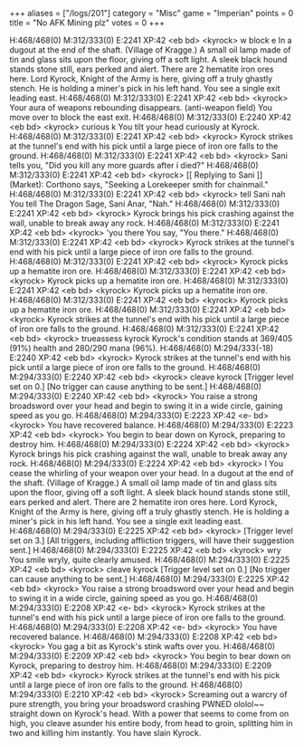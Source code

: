+++
aliases = ["/logs/201"]
category = "Misc"
game = "Imperian"
points = 0
title = "No AFK Mining plz"
votes = 0
+++

H:468/468(0) M:312/333(0) E:2241 XP:42 &lt;eb bd&gt; &lt;kyrock&gt; w
block e
In a dugout at the end of the shaft. (Village of Kragge.)
A small oil lamp made of tin and glass sits upon the floor, giving off a soft 
light. A sleek black hound stands stone still, ears perked and alert. There are
2 hematite iron ores here. Lord Kyrock, Knight of the Army is here, giving off 
a truly ghastly stench. He is holding a miner's pick in his left hand.
You see a single exit leading east.
H:468/468(0) M:312/333(0) E:2241 XP:42 &lt;eb bd&gt; &lt;kyrock&gt; 
Your aura of weapons rebounding disappears. (anti-weapon field)
You move over to block the east exit.
H:468/468(0) M:312/333(0) E:2240 XP:42 &lt;eb bd&gt; &lt;kyrock&gt; curious k
You tilt your head curiously at Kyrock.
H:468/468(0) M:312/333(0) E:2241 XP:42 &lt;eb bd&gt; &lt;kyrock&gt; 
Kyrock strikes at the tunnel's end with his pick until a large piece of iron 
ore falls to the ground.
H:468/468(0) M:312/333(0) E:2241 XP:42 &lt;eb bd&gt; &lt;kyrock&gt; 
Sani tells you, "Did you kill any more guards after i died?"
H:468/468(0) M:312/333(0) E:2241 XP:42 &lt;eb bd&gt; &lt;kyrock&gt; [[ Replying to Sani ]]
(Market): Corthono says, "Seeking a Lorekeeper smith for chainmail."
H:468/468(0) M:312/333(0) E:2241 XP:42 &lt;eb bd&gt; &lt;kyrock&gt; tell Sani nah
You tell The Dragon Sage, Sani Anar, "Nah."
H:468/468(0) M:312/333(0) E:2241 XP:42 &lt;eb bd&gt; &lt;kyrock&gt; 
Kyrock brings his pick crashing against the wall, unable to break away any 
rock.
H:468/468(0) M:312/333(0) E:2241 XP:42 &lt;eb bd&gt; &lt;kyrock&gt; 'you there
You say, "You there."
H:468/468(0) M:312/333(0) E:2241 XP:42 &lt;eb bd&gt; &lt;kyrock&gt; 
Kyrock strikes at the tunnel's end with his pick until a large piece of iron 
ore falls to the ground.
H:468/468(0) M:312/333(0) E:2241 XP:42 &lt;eb bd&gt; &lt;kyrock&gt; 
Kyrock picks up a hematite iron ore.
H:468/468(0) M:312/333(0) E:2241 XP:42 &lt;eb bd&gt; &lt;kyrock&gt; 
Kyrock picks up a hematite iron ore.
H:468/468(0) M:312/333(0) E:2241 XP:42 &lt;eb bd&gt; &lt;kyrock&gt; 
Kyrock picks up a hematite iron ore.
H:468/468(0) M:312/333(0) E:2241 XP:42 &lt;eb bd&gt; &lt;kyrock&gt; 
Kyrock picks up a hematite iron ore.
H:468/468(0) M:312/333(0) E:2241 XP:42 &lt;eb bd&gt; &lt;kyrock&gt; 
Kyrock strikes at the tunnel's end with his pick until a large piece of iron 
ore falls to the ground.
H:468/468(0) M:312/333(0) E:2241 XP:42 &lt;eb bd&gt; &lt;kyrock&gt; trueassess kyrock
Kyrock's condition stands at 369/405 (91%) health and 280/290 mana (96%).
H:468/468(0) M:294/333(-18) E:2240 XP:42 &lt;eb bd&gt; &lt;kyrock&gt; 
Kyrock strikes at the tunnel's end with his pick until a large piece of iron 
ore falls to the ground.
H:468/468(0) M:294/333(0) E:2240 XP:42 &lt;eb bd&gt; &lt;kyrock&gt; cleave kyrock
[Trigger level set on 0.]
[No trigger can cause anything to be sent.]
H:468/468(0) M:294/333(0) E:2240 XP:42 &lt;eb bd&gt; &lt;kyrock&gt; 
You raise a strong broadsword over your head and begin to swing it in a wide 
circle, gaining speed as you go.
H:468/468(0) M:294/333(0) E:2223 XP:42 &lt;e- bd&gt; &lt;kyrock&gt; 
You have recovered balance.
H:468/468(0) M:294/333(0) E:2223 XP:42 &lt;eb bd&gt; &lt;kyrock&gt; 
You begin to bear down on Kyrock, preparing to destroy him.
H:468/468(0) M:294/333(0) E:2224 XP:42 &lt;eb bd&gt; &lt;kyrock&gt; 
Kyrock brings his pick crashing against the wall, unable to break away any 
rock.
H:468/468(0) M:294/333(0) E:2224 XP:42 &lt;eb bd&gt; &lt;kyrock&gt; l
You cease the whirling of your weapon over your head.
In a dugout at the end of the shaft. (Village of Kragge.)
A small oil lamp made of tin and glass sits upon the floor, giving off a soft 
light. A sleek black hound stands stone still, ears perked and alert. There are
2 hematite iron ores here. Lord Kyrock, Knight of the Army is here, giving off 
a truly ghastly stench. He is holding a miner's pick in his left hand.
You see a single exit leading east.
H:468/468(0) M:294/333(0) E:2225 XP:42 &lt;eb bd&gt; &lt;kyrock&gt; 
[Trigger level set on 3.]
[All triggers, including affliction triggers, will have their suggestion sent.]
H:468/468(0) M:294/333(0) E:2225 XP:42 &lt;eb bd&gt; &lt;kyrock&gt; wry
You smile wryly, quite clearly amused.
H:468/468(0) M:294/333(0) E:2225 XP:42 &lt;eb bd&gt; &lt;kyrock&gt; cleave kyrock
[Trigger level set on 0.]
[No trigger can cause anything to be sent.]
H:468/468(0) M:294/333(0) E:2225 XP:42 &lt;eb bd&gt; &lt;kyrock&gt; 
You raise a strong broadsword over your head and begin to swing it in a wide 
circle, gaining speed as you go.
H:468/468(0) M:294/333(0) E:2208 XP:42 &lt;e- bd&gt; &lt;kyrock&gt; 
Kyrock strikes at the tunnel's end with his pick until a large piece of iron 
ore falls to the ground.
H:468/468(0) M:294/333(0) E:2208 XP:42 &lt;e- bd&gt; &lt;kyrock&gt; 
You have recovered balance.
H:468/468(0) M:294/333(0) E:2208 XP:42 &lt;eb bd&gt; &lt;kyrock&gt; 
You gag a bit as Kyrock's stink wafts over you.
H:468/468(0) M:294/333(0) E:2209 XP:42 &lt;eb bd&gt; &lt;kyrock&gt; 
You begin to bear down on Kyrock, preparing to destroy him.
H:468/468(0) M:294/333(0) E:2209 XP:42 &lt;eb bd&gt; &lt;kyrock&gt; 
Kyrock strikes at the tunnel's end with his pick until a large piece of iron 
ore falls to the ground.
H:468/468(0) M:294/333(0) E:2210 XP:42 &lt;eb bd&gt; &lt;kyrock&gt; 
Screaming out a warcry of pure strength, you bring your broadsword crashing 
PWNED ololol~~
straight down on Kyrock's head. With a power that seems to come from on high, 
you cleave asunder his entire body, from head to groin, splitting him in two 
and killing him instantly.
You have slain Kyrock.
